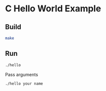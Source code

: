 # C Hello World Example

## Build

```bash
make
```

## Run

```bash
./hello
```

Pass arguments

```bash
./hello your name
```
